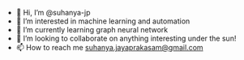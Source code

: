 - 👋 Hi, I’m @suhanya-jp
- 👀 I’m interested in machine learning and automation
- 🌱 I’m currently learning graph neural network
- 💞️ I’m looking to collaborate on anything interesting under the sun!
- 📫 How to reach me suhanya.jayaprakasam@gmail.com

<!---
suhanya-jp/suhanya-jp is a ✨ special ✨ repository because its `README.md` (this file) appears on your GitHub profile.
You can click the Preview link to take a look at your changes.
--->
